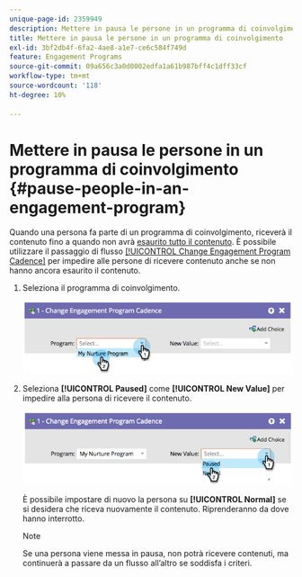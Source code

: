 ```yaml
---
unique-page-id: 2359949
description: Mettere in pausa le persone in un programma di coinvolgimento - Documenti Marketo - Documentazione del prodotto
title: Mettere in pausa le persone in un programma di coinvolgimento
exl-id: 3bf2db4f-6fa2-4ae8-a1e7-ce6c584f749d
feature: Engagement Programs
source-git-commit: 09a656c3a0d0002edfa1a61b987bff4c1dff33cf
workflow-type: tm+mt
source-wordcount: '118'
ht-degree: 10%

---
```


# Mettere in pausa le persone in un programma di coinvolgimento {#pause-people-in-an-engagement-program}

Quando una persona fa parte di un programma di coinvolgimento, riceverà il contenuto fino a quando non avrà [esaurito tutto il contenuto](people-who-have-exhausted-content.md). È possibile utilizzare il passaggio di flusso [[!UICONTROL Change Engagement Program Cadence]](/help/marketo/product-docs/core-marketo-concepts/smart-campaigns/program-flow-actions/change-engagement-program-cadence.md) per impedire alle persone di ricevere contenuto anche se non hanno ancora esaurito il contenuto.

1. Seleziona il programma di coinvolgimento.

   ![](assets/image2014-9-22-14-3a49-3a27.png)

1. Seleziona **[!UICONTROL Paused]** come **[!UICONTROL New Value]** per impedire alla persona di ricevere il contenuto.

   ![](assets/image2014-9-22-14-3a49-3a31.png)

   È possibile impostare di nuovo la persona su **[!UICONTROL Normal]** se si desidera che riceva nuovamente il contenuto. Riprenderanno da dove hanno interrotto.

   >[!NOTE]
   >
   >Se una persona viene messa in pausa, non potrà ricevere contenuti, ma continuerà a passare da un flusso all’altro se soddisfa i criteri.
